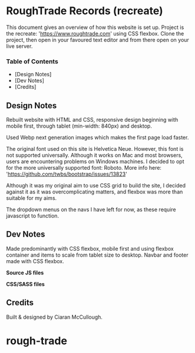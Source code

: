 # RoughTrade Records (recreate)

This document gives an overview of how this website is set up. Project is the recreate: 'https://www.roughtrade.com' using CSS flexbox. Clone the project, then open in your favoured text editor and from there open on your live server.

### Table of Contents

- [Design Notes]
- [Dev Notes]
- [Credits]

## Design Notes

Rebuilt website with HTML and CSS, responsive design beginning with mobile first, through tablet (min-width: 840px) and desktop.

Used Webp next generation images which makes the first page load faster.

The original font used on this site is Helvetica Neue. However, this font is not supported universally. Although it works on Mac and most browsers, users are encountering problems on Windows machines. I decided to opt for the more universally supported font: Roboto. More info here: 'https://github.com/twbs/bootstrap/issues/13823'

Although it was my original aim to use CSS grid to build the site, I decided against it as it was overcomplicating matters, and flexbox was more than suitable for my aims.

The dropdown menus on the navs I have left for now, as these require javascript to function.

## Dev Notes

Made predominantly with CSS flexbox, mobile first and using flexbox container and items to scale from tablet size to desktop. Navbar and footer made with CSS flexbox.

**Source JS files**

 <script src="https://kit.fontawesome.com/c0650d5fea.js" crossorigin="anonymous"></script>

**CSS/SASS files**

<link
      rel="stylesheet"
      href="https://cdnjs.cloudflare.com/ajax/libs/normalize/8.0.1/normalize.min.css"
/>

## Credits <a name="credits"></a>

Built & designed by Ciaran McCullough.
# rough-trade
